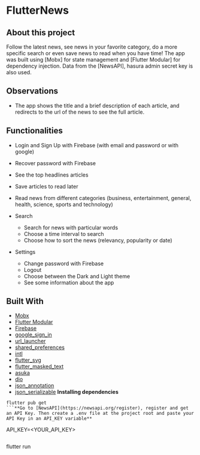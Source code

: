 # FlutterNews
## About this project

Follow the latest news, see news in your favorite category, do a more specific search or even save news to read when you have time! The app was built using [Mobx] for state management and [Flutter Modular] for dependency injection. Data from the [NewsAPI], hasura admin secret key is also used.

## Observations
- The app shows the title and a brief description of each article, and redirects to the url of the news to see the full article.
## Functionalities

- Login and Sign Up with Firebase (with email and password or with google)

- Recover password with Firebase

- See the top headlines articles

- Save articles to read later

- Read news from different categories (business, entertainment, general, health, science, sports and technology)

- Search
  - Search for news with particular words
  - Choose a time interval to search
  - Choose how to sort the news (relevancy, popularity or date)

- Settings
  - Change password with Firebase
  - Logout
  - Choose between the Dark and Light theme
  - See some information about the app 

## Built With

- [Mobx](https://pub.dev/packages/flutter_mobx)
- [Flutter Modular](https://pub.dev/packages/flutter_modular)
- [Firebase](https://firebase.google.com/?hl=pt-br)
- [google_sign_in](https://pub.dev/packages/google_sign_in)
- [url_launcher](https://pub.dev/packages/url_launcher)
- [shared_preferences](https://pub.dev/packages/shared_preferences)
- [intl](https://pub.dev/packages/intl)
- [flutter_svg](https://pub.dev/packages/flutter_svg)
- [flutter_masked_text](https://pub.dev/packages/flutter_masked_text)
- [asuka](https://pub.dev/packages/asuka)
- [dio](https://pub.dev/packages/dio)
- [json_annotation](https://pub.dev/packages/json_annotation)
- [json_serializable](https://pub.dev/packages/json_serializable)
**Installing dependencies**
```
flutter pub get
```**Go to [NewsAPI](https://newsapi.org/register), register and get an API Key. Then create a .env file at the project root and paste your API Key in an API_KEY variable**
```
API_KEY=<YOUR_API_KEY>
```**With all dependencies installed and API Key set you can run the app**
```
flutter run
```

